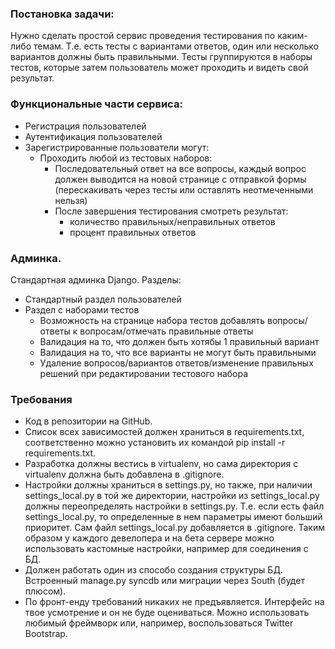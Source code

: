 ### Постановка задачи:
Нужно сделать простой сервис проведения тестирования по каким-либо темам. Т.е. есть тесты с вариантами ответов, один или несколько вариантов должны быть правильными. Тесты группируются в наборы тестов, которые затем пользователь может проходить и видеть свой результат.


### Функциональные части сервиса:
 - Регистрация пользователей
 - Аутентификация пользователей
 - Зарегистрированные пользователи могут:
     - Проходить любой из тестовых наборов:
         - Последовательный ответ на все вопросы, каждый вопрос должен выводится на новой странице с отправкой формы (перескакивать через тесты или оставлять неотмеченными нельзя)
         - После завершения тестирования смотреть результат:
             - количество правильных/неправильных ответов
             - процент правильных ответов


### Админка.
Стандартная админка Django. Разделы:
- Стандартный раздел пользователей
- Раздел с наборами тестов
    - Возможность на странице набора тестов добавлять вопросы/ответы к вопросам/отмечать правильные ответы
    - Валидация на то, что должен быть хотябы 1 правильный вариант
    - Валидация на то, что все варианты не могут быть правильными
    - Удаление вопросов/вариантов ответов/изменение правильных решений при редактировании тестового набора


### Требования
- Код в репозитории на GitHub.
- Список всех зависимостей должен храниться в requirements.txt, соответственно можно установить их командой pip install -r requirements.txt.
- Разработка должны вестись в virtualenv, но сама директория с virtualenv должна быть добавлена в .gitignore.
- Настройки должны храниться в settings.py, но также, при наличии settings_local.py в той же директории, настройки из settings_local.py должны переопределять настройки в settings.py. Т.е. если есть файл settings_local.py, то определенные в нем параметры имеют больший приоритет. Сам файл settings_local.py добавляется в .gitignore. Таким образом у каждого девелопера и на бета сервере можно использовать кастомные настройки, например для соединения с БД.
- Должен работать один из способо создания структуры БД. Встроенный manage.py syncdb или миграции через South (будет плюсом).
- По фронт-енду требований никаких не предъявляется. Интерфейс на твое усмотрение и он не буде оцениваться. Можно использовать любимый фреймворк или, например, воспользоваться Twitter Bootstrap.
